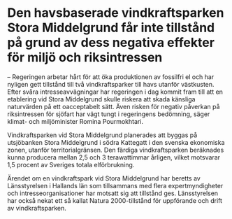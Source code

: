 # Den havsbaserade vindkraftsparken Stora Middelgrund får inte tillstånd på grund av dess negativa effekter för miljö och riksintressen

– Regeringen arbetar hårt för att öka produktionen av fossilfri el och har nyligen gett tillstånd till två vindkraftsparker till havs utanför västkusten. Efter svåra intresseavvägningar har regeringen i dag kommit fram till att en etablering vid Stora Middelgrund skulle riskera att skada känsliga naturvärden på ett oacceptabelt sätt. Även risken för negativ påverkan på riksintressen för sjöfart har vägt tungt i regeringens bedömning, säger klimat- och miljöminister Romina Pourmokhtari.

Vindkraftsparken vid Stora Middelgrund planerades att byggas på utsjöbanken Stora Middelgrund i södra Kattegatt i den svenska ekonomiska zonen, utanför territorialgränsen. Den färdiga vindkraftsparken beräknades kunna producera mellan 2,5 och 3 terawattimmar årligen, vilket motsvarar 1,5 procent av Sveriges totala elförbrukning.

Ärendet om en vindkraftspark vid Stora Middelgrund har beretts av Länsstyrelsen i Hallands län som tillsammans med flera expertmyndigheter och intresseorganisationer har motsatt sig att tillstånd ges. Länsstyrelsen har också nekat ett så kallat Natura 2000-tillstånd för uppförande och drift av vindkraftsparken.
